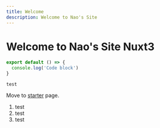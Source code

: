 ```yaml
---
title: Welcome
description: Welcome to Nao's Site
---
```


# Welcome to Nao's Site Nuxt3

```js [file.js]{2} meta-info=val
export default () => {
  console.log('Code block')
}
```



`test`

Move to [starter](/starter) page.

1. test
2. test
3. test
